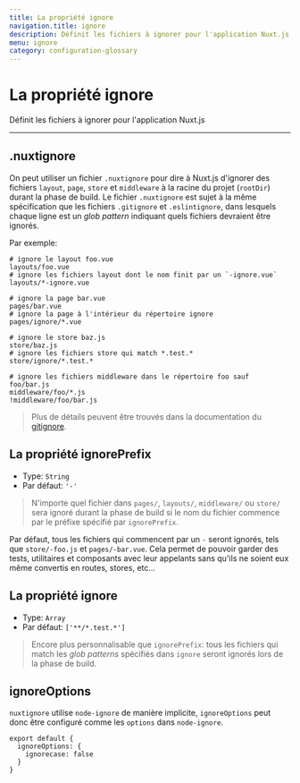 ```yaml
---
title: La propriété ignore
navigation.title: ignore
description: Définit les fichiers à ignorer pour l'application Nuxt.js
menu: ignore
category: configuration-glossary
---
```

# La propriété ignore

Définit les fichiers à ignorer pour l'application Nuxt.js

---
## .nuxtignore

On peut utiliser un fichier `.nuxtignore` pour dire à Nuxt.js d'ignorer des fichiers `layout`, `page`, `store` et `middleware` à la racine du projet (`rootDir`) durant la phase de build. Le fichier `.nuxtignore` est sujet à la même spécification que les fichiers `.gitignore` et `.eslintignore`, dans lesquels chaque ligne est un _glob pattern_ indiquant quels fichiers devraient être ignorés.

Par exemple:

```
# ignore le layout foo.vue
layouts/foo.vue
# ignore les fichiers layout dont le nom finit par un `-ignore.vue`
layouts/*-ignore.vue

# ignore la page bar.vue
pages/bar.vue
# ignore la page à l'intérieur du répertoire ignore
pages/ignore/*.vue

# ignore le store baz.js
store/baz.js
# ignore les fichiers store qui match *.test.*
store/ignore/*.test.*

# ignore les fichiers middleware dans le répertoire foo sauf foo/bar.js
middleware/foo/*.js
!middleware/foo/bar.js
```

> Plus de détails peuvent être trouvés dans la documentation du [gitignore](https://git-scm.com/docs/gitignore).

## La propriété ignorePrefix

- Type: `String`
- Par défaut: `'-'`

> N'importe quel fichier dans `pages/`, `layouts/`, `middleware/` ou `store/` sera ignoré durant la phase de build si le nom du fichier commence par le préfixe spécifié par `ignorePrefix`.

Par défaut, tous les fichiers qui commencent par un `-` seront ignorés, tels que `store/-foo.js` et `pages/-bar.vue`. Cela permet de pouvoir garder des tests, utilitaires et composants avec leur appelants sans qu'ils ne soient eux même convertis en routes, stores, etc...

## La propriété ignore

- Type: `Array`
- Par défaut: `['**/*.test.*']`

> Encore plus personnalisable que `ignorePrefix`: tous les fichiers qui match les _glob patterns_ spécifiés dans `ignore` seront ignorés lors de la phase de build.

## ignoreOptions

`nuxtignore` utilise `node-ignore` de manière implicite, `ignoreOptions` peut donc être configuré comme les `options` dans `node-ignore`.

```js{}[nuxt.config.js]
export default {
  ignoreOptions: {
    ignorecase: false
  }
}
```
